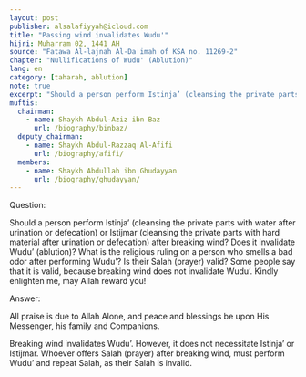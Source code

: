 ```yaml
---
layout: post
publisher: alsalafiyyah@icloud.com
title: "Passing wind invalidates Wudu'"
hijri: Muharram 02, 1441 AH
source: "Fatawa Al-lajnah Al-Da'imah of KSA no. 11269-2"
chapter: "Nullifications of Wudu' (Ablution)"
lang: en
category: [taharah, ablution]
note: true
excerpt: "Should a person perform Istinja’ (cleansing the private parts with water after urination or defecation) or Istijmar (cleansing the private parts with hard material after urination or defecation) after breaking wind? Does it invalidate Wudu’ (ablution)?"
muftis:
  chairman: 
    - name: Shaykh Abdul-Aziz ibn Baz
      url: /biography/binbaz/
  deputy_chairman: 
    - name: Shaykh Abdul-Razzaq Al-Afifi
      url: /biography/afifi/
  members: 
    - name: Shaykh Abdullah ibn Ghudayyan
      url: /biography/ghudayyan/
---
```


Question: 

Should a person perform Istinja’ (cleansing the private parts with water after urination or defecation) or Istijmar (cleansing the private parts with hard material after urination or defecation) after breaking wind? Does it invalidate Wudu’ (ablution)? What is the religious ruling on a person who smells a bad odor after performing Wudu’? Is their Salah (prayer) valid? Some people say that it is valid, because breaking wind does not invalidate Wudu’. Kindly enlighten me, may Allah reward you! 

Answer: 

All praise is due to Allah Alone, and peace and blessings be upon His Messenger, his family and Companions.

Breaking wind invalidates Wudu’. However, it does not necessitate Istinja’ or Istijmar. Whoever offers Salah (prayer) after breaking wind, must perform Wudu’ and repeat Salah, as their Salah is invalid.
